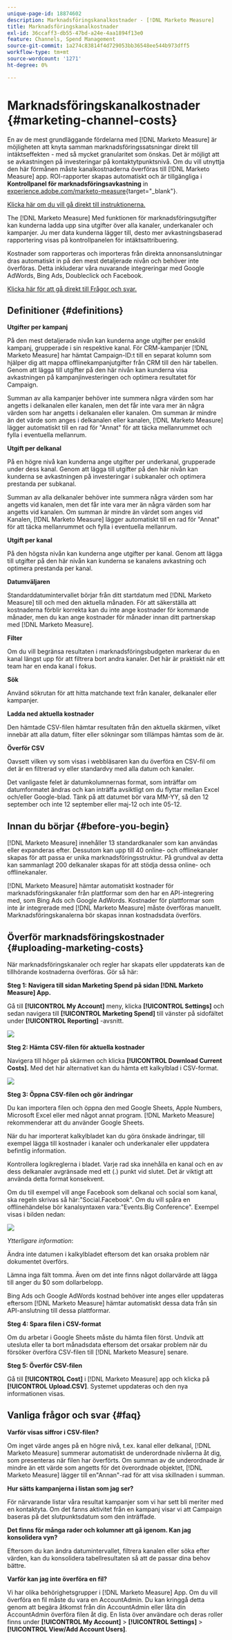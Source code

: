 ```yaml
---
unique-page-id: 18874602
description: Marknadsföringskanalkostnader - [!DNL Marketo Measure]
title: Marknadsföringskanalkostnader
exl-id: 36ccaff3-db55-47bd-a24e-4aa1894f13e0
feature: Channels, Spend Management
source-git-commit: 1a274c83814f4d729053bb36548ee544b973dff5
workflow-type: tm+mt
source-wordcount: '1271'
ht-degree: 0%

---
```


# Marknadsföringskanalkostnader {#marketing-channel-costs}

En av de mest grundläggande fördelarna med [!DNL Marketo Measure] är möjligheten att knyta samman marknadsföringssatsningar direkt till intäktseffekten - med så mycket granularitet som önskas. Det är möjligt att se avkastningen på investeringar på kontaktytpunktsnivå. Om du vill utnyttja den här förmånen måste kanalkostnaderna överföras till [!DNL Marketo Measure] app. ROI-rapporter skapas automatiskt och är tillgängliga i **Kontrollpanel för marknadsföringsavkastning** in [experience.adobe.com/marketo-measure](https://experience.adobe.com/marketo-measure){target="_blank"}.

[Klicka här om du vill gå direkt till instruktionerna.](/help/marketing-spend/spend-management/marketing-channel-costs.md#uploading-marketing-costs)

The [!DNL Marketo Measure] Med funktionen för marknadsföringsutgifter kan kunderna ladda upp sina utgifter över alla kanaler, underkanaler och kampanjer. Ju mer data kunderna lägger till, desto mer avkastningsbaserad rapportering visas på kontrollpanelen för intäktsattribuering.

Kostnader som rapporteras och importeras från direkta annonsanslutningar dras automatiskt in på den mest detaljerade nivån och behöver inte överföras. Detta inkluderar våra nuvarande integreringar med Google AdWords, Bing Ads, Doubleclick och Facebook.

[Klicka här för att gå direkt till Frågor och svar.](/help/marketing-spend/spend-management/marketing-channel-costs.md#faq)

## Definitioner {#definitions}

**Utgifter per kampanj**

På den mest detaljerade nivån kan kunderna ange utgifter per enskild kampanj, grupperade i sin respektive kanal. För CRM-kampanjer [!DNL Marketo Measure] har hämtat Campaign-ID:t till en separat kolumn som hjälper dig att mappa offlinekampanjutgifter från CRM till den här tabellen. Genom att lägga till utgifter på den här nivån kan kunderna visa avkastningen på kampanjinvesteringen och optimera resultatet för Campaign.

Summan av alla kampanjer behöver inte summera några värden som har angetts i delkanalen eller kanalen, men det får inte vara mer än några värden som har angetts i delkanalen eller kanalen. Om summan är mindre än det värde som anges i delkanalen eller kanalen, [!DNL Marketo Measure] lägger automatiskt till en rad för &quot;Annat&quot; för att täcka mellanrummet och fylla i eventuella mellanrum.

**Utgift per delkanal**

På en högre nivå kan kunderna ange utgifter per underkanal, grupperade under dess kanal. Genom att lägga till utgifter på den här nivån kan kunderna se avkastningen på investeringar i subkanaler och optimera prestanda per subkanal.

Summan av alla delkanaler behöver inte summera några värden som har angetts vid kanalen, men det får inte vara mer än några värden som har angetts vid kanalen. Om summan är mindre än värdet som anges vid Kanalen, [!DNL Marketo Measure] lägger automatiskt till en rad för &quot;Annat&quot; för att täcka mellanrummet och fylla i eventuella mellanrum.

**Utgift per kanal**

På den högsta nivån kan kunderna ange utgifter per kanal. Genom att lägga till utgifter på den här nivån kan kunderna se kanalens avkastning och optimera prestanda per kanal.

**Datumväljaren**

Standarddatumintervallet börjar från ditt startdatum med [!DNL Marketo Measure] till och med den aktuella månaden. För att säkerställa att kostnaderna förblir korrekta kan du inte ange kostnader för kommande månader, men du kan ange kostnader för månader innan ditt partnerskap med [!DNL Marketo Measure].

**Filter**

Om du vill begränsa resultaten i marknadsföringsbudgeten markerar du en kanal längst upp för att filtrera bort andra kanaler. Det här är praktiskt när ett team har en enda kanal i fokus.

**Sök**

Använd sökrutan för att hitta matchande text från kanaler, delkanaler eller kampanjer.

**Ladda ned aktuella kostnader**

Den hämtade CSV-filen hämtar resultaten från den aktuella skärmen, vilket innebär att alla datum, filter eller sökningar som tillämpas hämtas som de är.

**Överför CSV**

Oavsett vilken vy som visas i webbläsaren kan du överföra en CSV-fil om det är en filtrerad vy eller standardvy med alla datum och kanaler.

Det vanligaste felet är datumkolumnernas format, som inträffar om datumformatet ändras och kan inträffa avsiktligt om du flyttar mellan Excel och/eller Google-blad. Tänk på att datumet bör vara MM-YY, så den 12 september och inte 12 september eller maj-12 och inte 05-12.

## Innan du börjar {#before-you-begin}

[!DNL Marketo Measure] innehåller 13 standardkanaler som kan användas eller expanderas efter. Dessutom kan upp till 40 online- och offlinekanaler skapas för att passa er unika marknadsföringsstruktur. På grundval av detta kan sammanlagt 200 delkanaler skapas för att stödja dessa online- och offlinekanaler.

[!DNL Marketo Measure] hämtar automatiskt kostnader för marknadsföringskanaler från plattformar som den har en API-integrering med, som Bing Ads och Google AdWords. Kostnader för plattformar som inte är integrerade med [!DNL Marketo Measure] måste överföras manuellt. Marknadsföringskanalerna bör skapas innan kostnadsdata överförs.

## Överför marknadsföringskostnader {#uploading-marketing-costs}

När marknadsföringskanaler och regler har skapats eller uppdaterats kan de tillhörande kostnaderna överföras. Gör så här:

**Steg 1: Navigera till sidan Marketing Spend på sidan [!DNL Marketo Measure] App.**

Gå till **[!UICONTROL My Account]** meny, klicka **[!UICONTROL Settings]** och sedan navigera till **[!UICONTROL Marketing Spend]** till vänster på sidofältet under **[!UICONTROL Reporting]** -avsnitt.

![](assets/1.png)

**Steg 2: Hämta CSV-filen för aktuella kostnader**

Navigera till höger på skärmen och klicka **[!UICONTROL Download Current Costs].** Med det här alternativet kan du hämta ett kalkylblad i CSV-format.

![](assets/2.png)

**Steg 3: Öppna CSV-filen och gör ändringar**

Du kan importera filen och öppna den med Google Sheets, Apple Numbers, Microsoft Excel eller med något annat program. [!DNL Marketo Measure] rekommenderar att du använder Google Sheets.

När du har importerat kalkylbladet kan du göra önskade ändringar, till exempel lägga till kostnader i kanaler och underkanaler eller uppdatera befintlig information.

Kontrollera logikreglerna i bladet. Varje rad ska innehålla en kanal och en av dess delkanaler avgränsade med ett (.) punkt vid slutet. Det är viktigt att använda detta format konsekvent.

Om du till exempel vill ange Facebook som delkanal och social som kanal, ska regeln skrivas så här:&quot;Social.Facebook&quot;. Om du vill spåra en offlinehändelse bör kanalsyntaxen vara:&quot;Events.Big Conference&quot;. Exempel visas i bilden nedan:

![](assets/3.png)

_Ytterligare information_:

Ändra inte datumen i kalkylbladet eftersom det kan orsaka problem när dokumentet överförs.

Lämna inga fält tomma. Även om det inte finns något dollarvärde att lägga till anger du $0 som dollarbelopp.

Bing Ads och Google AdWords kostnad behöver inte anges eller uppdateras eftersom [!DNL Marketo Measure] hämtar automatiskt dessa data från sin API-anslutning till dessa plattformar.

**Steg 4: Spara filen i CSV-format**

Om du arbetar i Google Sheets måste du hämta filen först. Undvik att utesluta eller ta bort månadsdata eftersom det orsakar problem när du försöker överföra CSV-filen till [!DNL Marketo Measure] senare.

**Steg 5: Överför CSV-filen**

Gå till **[!UICONTROL Cost]** i [!DNL Marketo Measure] app och klicka på **[!UICONTROL Upload.CSV]**. Systemet uppdateras och den nya informationen visas.

## Vanliga frågor och svar {#faq}

**Varför visas siffror i CSV-filen?**

Om inget värde anges på en högre nivå, t.ex. kanal eller delkanal, [!DNL Marketo Measure] summerar automatiskt de underordnade nivåerna åt dig, som presenteras när filen har överförts. Om summan av de underordnade är mindre än ett värde som angetts för det överordnade objektet, [!DNL Marketo Measure] lägger till en&quot;Annan&quot;-rad för att visa skillnaden i summan.

**Hur sätts kampanjerna i listan som jag ser?**

För närvarande listar våra resultat kampanjer som vi har sett bli meriter med en kontaktyta. Om det fanns aktivitet från en kampanj visar vi att Campaign baseras på det slutpunktsdatum som den inträffade.

**Det finns för många rader och kolumner att gå igenom. Kan jag konsolidera vyn?**

Eftersom du kan ändra datumintervallet, filtrera kanalen eller söka efter värden, kan du konsolidera tabellresultaten så att de passar dina behov bättre.

**Varför kan jag inte överföra en fil?**

Vi har olika behörighetsgrupper i [!DNL Marketo Measure] App. Om du vill överföra en fil måste du vara en AccountAdmin. Du kan kringgå detta genom att begära åtkomst från din AccountAdmin eller låta din AccountAdmin överföra filen åt dig. En lista över användare och deras roller finns under **[!UICONTROL My Account]** > **[!UICONTROL Settings]** > **[!UICONTROL View/Add Account Users]**.
